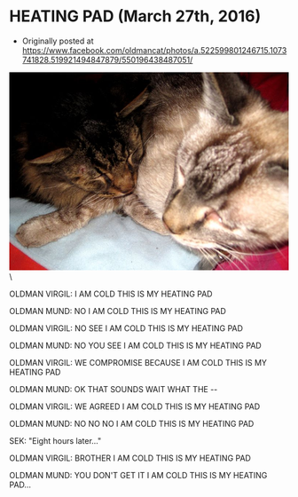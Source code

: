 # HEATING PAD (March 27th, 2016)

 * Originally posted at https://www.facebook.com/oldmancat/photos/a.522599801246715.1073741828.519921494847879/550196438487051/

![OLDMAN CAT](images/12140787_550196438487051_4795187536446295568_n.jpg)\ 

OLDMAN VIRGIL: I AM COLD THIS IS MY HEATING PAD

OLDMAN MUND: NO I AM COLD THIS IS MY HEATING PAD

OLDMAN VIRGIL: NO SEE I AM COLD THIS IS MY HEATING PAD

OLDMAN MUND: NO YOU SEE I AM COLD THIS IS MY HEATING PAD

OLDMAN VIRGIL: WE COMPROMISE BECAUSE I AM COLD THIS IS MY HEATING PAD

OLDMAN MUND: OK THAT SOUNDS WAIT WHAT THE --

OLDMAN VIRGIL: WE AGREED I AM COLD THIS IS MY HEATING PAD

OLDMAN MUND: NO NO NO I AM COLD THIS IS MY HEATING PAD

SEK: "Eight hours later..."

OLDMAN VIRGIL: BROTHER I AM COLD THIS IS MY HEATING PAD

OLDMAN MUND: YOU DON'T GET IT I AM COLD THIS IS MY HEATING PAD...

